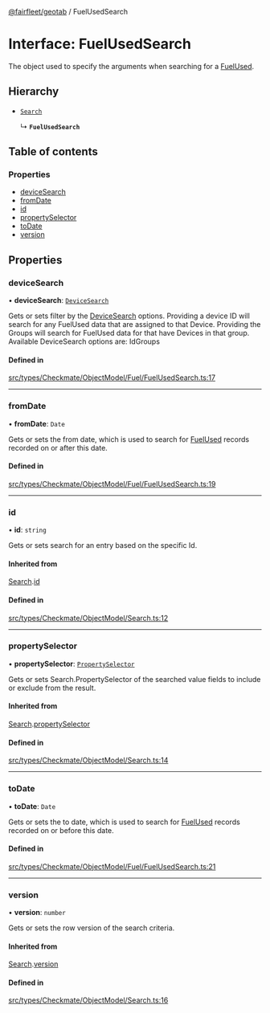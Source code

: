 [@fairfleet/geotab](../README.md) / FuelUsedSearch

# Interface: FuelUsedSearch

The object used to specify the arguments when searching for a [FuelUsed](FuelUsed.md).

## Hierarchy

- [`Search`](Search.md)

  ↳ **`FuelUsedSearch`**

## Table of contents

### Properties

- [deviceSearch](FuelUsedSearch.md#devicesearch)
- [fromDate](FuelUsedSearch.md#fromdate)
- [id](FuelUsedSearch.md#id)
- [propertySelector](FuelUsedSearch.md#propertyselector)
- [toDate](FuelUsedSearch.md#todate)
- [version](FuelUsedSearch.md#version)

## Properties

### deviceSearch

• **deviceSearch**: [`DeviceSearch`](DeviceSearch.md)

Gets or sets filter by the [DeviceSearch](DeviceSearch.md) options. Providing a device ID will
 search for any FuelUsed data that are assigned to that Device.
 Providing the Groups will search for FuelUsed data for that have Devices in that group.
 Available DeviceSearch options are:
 <list><item><description>Id</description></item><item><description>Groups</description></item></list>

#### Defined in

[src/types/Checkmate/ObjectModel/Fuel/FuelUsedSearch.ts:17](https://github.com/fairfleet/geotab/blob/d57d931/src/types/Checkmate/ObjectModel/Fuel/FuelUsedSearch.ts#L17)

___

### fromDate

• **fromDate**: `Date`

Gets or sets the from date, which is used to search for [FuelUsed](FuelUsed.md) records recorded on or after this date.

#### Defined in

[src/types/Checkmate/ObjectModel/Fuel/FuelUsedSearch.ts:19](https://github.com/fairfleet/geotab/blob/d57d931/src/types/Checkmate/ObjectModel/Fuel/FuelUsedSearch.ts#L19)

___

### id

• **id**: `string`

Gets or sets search for an entry based on the specific Id.

#### Inherited from

[Search](Search.md).[id](Search.md#id)

#### Defined in

[src/types/Checkmate/ObjectModel/Search.ts:12](https://github.com/fairfleet/geotab/blob/d57d931/src/types/Checkmate/ObjectModel/Search.ts#L12)

___

### propertySelector

• **propertySelector**: [`PropertySelector`](PropertySelector.md)

Gets or sets Search.PropertySelector of the searched value fields to include or exclude from the result.

#### Inherited from

[Search](Search.md).[propertySelector](Search.md#propertyselector)

#### Defined in

[src/types/Checkmate/ObjectModel/Search.ts:14](https://github.com/fairfleet/geotab/blob/d57d931/src/types/Checkmate/ObjectModel/Search.ts#L14)

___

### toDate

• **toDate**: `Date`

Gets or sets the to date, which is used to search for [FuelUsed](FuelUsed.md) records recorded on or before this date.

#### Defined in

[src/types/Checkmate/ObjectModel/Fuel/FuelUsedSearch.ts:21](https://github.com/fairfleet/geotab/blob/d57d931/src/types/Checkmate/ObjectModel/Fuel/FuelUsedSearch.ts#L21)

___

### version

• **version**: `number`

Gets or sets the row version of the search criteria.

#### Inherited from

[Search](Search.md).[version](Search.md#version)

#### Defined in

[src/types/Checkmate/ObjectModel/Search.ts:16](https://github.com/fairfleet/geotab/blob/d57d931/src/types/Checkmate/ObjectModel/Search.ts#L16)
